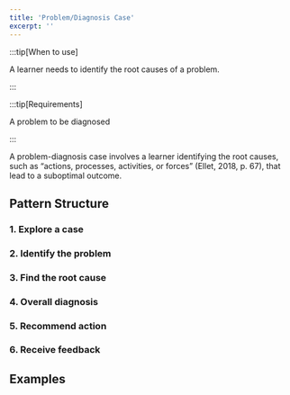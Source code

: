 ```yaml
---
title: 'Problem/Diagnosis Case'
excerpt: ''
---
```


:::tip[When to use]

A learner needs to identify the root causes of a problem.

:::

:::tip[Requirements]

A problem to be diagnosed

:::

A problem-diagnosis case involves a learner identifying the root causes, such as “actions, processes, activities, or forces” (Ellet, 2018, p. 67), that lead to a suboptimal outcome.

## Pattern Structure

### 1. Explore a case

### 2. Identify the problem

### 3. Find the root cause

### 4. Overall diagnosis

### 5. Recommend action

### 6. Receive feedback  

## Examples